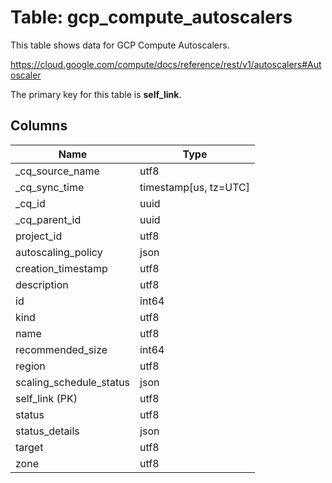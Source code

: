 # Table: gcp_compute_autoscalers

This table shows data for GCP Compute Autoscalers.

https://cloud.google.com/compute/docs/reference/rest/v1/autoscalers#Autoscaler

The primary key for this table is **self_link**.

## Columns

| Name          | Type          |
| ------------- | ------------- |
|_cq_source_name|utf8|
|_cq_sync_time|timestamp[us, tz=UTC]|
|_cq_id|uuid|
|_cq_parent_id|uuid|
|project_id|utf8|
|autoscaling_policy|json|
|creation_timestamp|utf8|
|description|utf8|
|id|int64|
|kind|utf8|
|name|utf8|
|recommended_size|int64|
|region|utf8|
|scaling_schedule_status|json|
|self_link (PK)|utf8|
|status|utf8|
|status_details|json|
|target|utf8|
|zone|utf8|